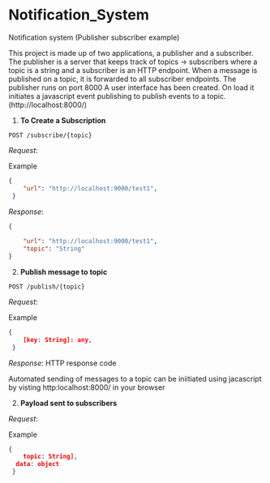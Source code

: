 # Notification_System
Notification system (Publisher subscriber example) 

This project is made up of two applications, a publisher and a subscriber.
The publisher is a server that keeps track of topics -> subscribers where a topic is a
string and a subscriber is an HTTP endpoint. When a message is published on a topic, it is forwarded to all subscriber endpoints. The publisher runs on port 8000
A user interface has been created. On load it initiates a javascript event publishing to publish events to a topic. (http://localhost:8000/)

1. **To Create a Subscription**

`POST /subscribe/{topic}`

_Request_: 

Example
```json
{
	"url": "http://localhost:9000/test1",     		
 }
``` 
_Response_:
```json
{
   
    "url": "http://localhost:9000/test1",
    "topic": "String"
}
``` 

2. **Publish message to topic**

`POST /publish/{topic}`

_Request_: 

Example
```json
{
	[key: String]: any,     		
 }
``` 
_Response_:
HTTP response code 

Automated sending of messages to a topic can be iniitiated using jacascript by visting http:localhost:8000/ in your browser

2. **Payload sent to subscribers**


_Request_: 

Example
```json
{
	topic: String],  
  data: object
 }
``` 


